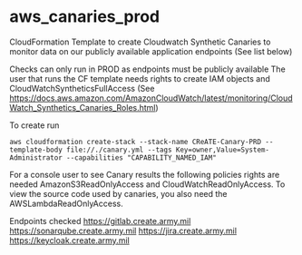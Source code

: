 # aws_canaries_prod

CloudFormation Template to create Cloudwatch Synthetic Canaries to monitor data on our publicly available application endpoints (See list below)

Checks can only run in PROD as endpoints must be publicly available
The user that runs the CF template needs rights to create IAM objects and CloudWatchSyntheticsFullAccess (See https://docs.aws.amazon.com/AmazonCloudWatch/latest/monitoring/CloudWatch_Synthetics_Canaries_Roles.html)

To create run
```
aws cloudformation create-stack --stack-name CReATE-Canary-PRD --template-body file://./canary.yml --tags Key=owner,Value=System-Administrator --capabilities "CAPABILITY_NAMED_IAM"
```

For a console user to see Canary results the following policies rights are needed AmazonS3ReadOnlyAccess and CloudWatchReadOnlyAccess. To view the source code used by canaries, you also need the AWSLambdaReadOnlyAccess.

Endpoints checked
https://gitlab.create.army.mil
https://sonarqube.create.army.mil
https://jira.create.army.mil
https://keycloak.create.army.mil